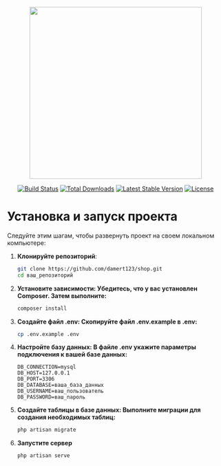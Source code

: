 <p align="center"><a href="https://laravel.com" target="_blank"><img src="https://raw.githubusercontent.com/laravel/art/master/logo-lockup/5%20SVG/2%20CMYK/1%20Full%20Color/laravel-logolockup-cmyk-red.svg" width="400"></a></p>

<p align="center">
<a href="https://travis-ci.org/laravel/framework"><img src="https://travis-ci.org/laravel/framework.svg" alt="Build Status"></a>
<a href="https://packagist.org/packages/laravel/framework"><img src="https://img.shields.io/packagist/dt/laravel/framework" alt="Total Downloads"></a>
<a href="https://packagist.org/packages/laravel/framework"><img src="https://img.shields.io/packagist/v/laravel/framework" alt="Latest Stable Version"></a>
<a href="https://packagist.org/packages/laravel/framework"><img src="https://img.shields.io/packagist/l/laravel/framework" alt="License"></a>
</p>

# Установка и запуск проекта

Следуйте этим шагам, чтобы развернуть проект на своем локальном компьютере:

1. **Клонируйте репозиторий**:
   ```bash
   git clone https://github.com/damert123/shop.git
   cd ваш_репозиторий
2. **Установите зависимости: Убедитесь, что у вас установлен Composer. Затем выполните:**
    ```bash
   composer install
   
3. **Создайте файл .env: Скопируйте файл .env.example в .env:**
   ```bash
   cp .env.example .env
   
4. **Настройте базу данных: В файле .env укажите параметры подключения к вашей базе данных:**
    ```dotenv
   DB_CONNECTION=mysql
   DB_HOST=127.0.0.1
   DB_PORT=3306
   DB_DATABASE=ваша_база_данных
   DB_USERNAME=ваш_пользователь
   DB_PASSWORD=ваш_пароль
   
5. **Создайте таблицы в базе данных: Выполните миграции для создания необходимых таблиц:**
    ```bash
   php artisan migrate
   
6. **Запустите сервер**
    ```bash
   php artisan serve
    ```


